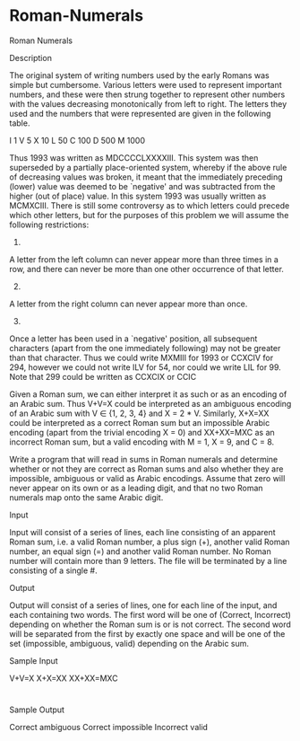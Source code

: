 # Roman-Numerals

Roman Numerals

Description

The original system of writing numbers used by the early Romans was simple but cumbersome. Various letters were used to represent important numbers, and these were then strung together to represent other numbers with the values decreasing monotonically from left to right. The letters they used and the numbers that were represented are given in the following table.

I 	1 	       	V 	5
X 	10 	       	L 	50
C 	100 	       	D 	500
M 	1000 	       	  	 

Thus 1993 was written as MDCCCCLXXXXIII. This system was then superseded by a partially place-oriented system, whereby if the above rule of decreasing values was broken, it meant that the immediately preceding (lower) value was deemed to be `negative' and was subtracted from the higher (out of place) value. In this system 1993 was usually written as MCMXCIII. There is still some controversy as to which letters could precede which other letters, but for the purposes of this problem we will assume the following restrictions:


1.
A letter from the left column can never appear more than three times in a row, and there can never be more than one other occurrence of that letter.

2.
A letter from the right column can never appear more than once.

3.
Once a letter has been used in a `negative' position, all subsequent characters (apart from the one immediately following) may not be greater than that character.
Thus we could write MXMIII for 1993 or CCXCIV for 294, however we could not write ILV for 54, nor could we write LIL for 99. Note that 299 could be written as CCXCIX or CCIC



Given a Roman sum, we can either interpret it as such or as an encoding of an Arabic sum. Thus V+V=X could be interpreted as an ambiguous encoding of an Arabic sum with V ∈ {1, 2, 3, 4} and X = 2 * V. Similarly, X+X=XX could be interpreted as a correct Roman sum but an impossible Arabic encoding (apart from the trivial encoding X = 0) and XX+XX=MXC as an incorrect Roman sum, but a valid encoding with M = 1, X = 9, and C = 8.

Write a program that will read in sums in Roman numerals and determine whether or not they are correct as Roman sums and also whether they are impossible, ambiguous or valid as Arabic encodings. Assume that zero will never appear on its own or as a leading digit, and that no two Roman numerals map onto the same Arabic digit.

Input

Input will consist of a series of lines, each line consisting of an apparent Roman sum, i.e. a valid Roman number, a plus sign (+), another valid Roman number, an equal sign (=) and another valid Roman number. No Roman number will contain more than 9 letters. The file will be terminated by a line consisting of a single #.

Output

Output will consist of a series of lines, one for each line of the input, and each containing two words. The first word will be one of (Correct, Incorrect) depending on whether the Roman sum is or is not correct. The second word will be separated from the first by exactly one space and will be one of the set (impossible, ambiguous, valid) depending on the Arabic sum.

Sample Input

V+V=X
X+X=XX
XX+XX=MXC
#

Sample Output

Correct ambiguous
Correct impossible
Incorrect valid
